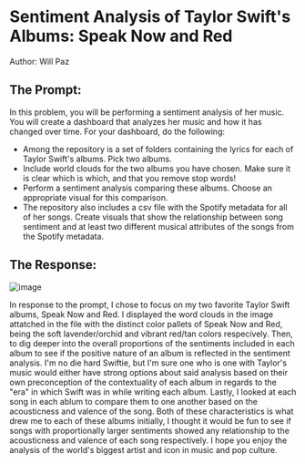 # Sentiment Analysis of Taylor Swift's Albums: Speak Now and Red

Author: Will Paz

## The Prompt:

In this problem, you will be performing a sentiment analysis of her music. You will create a dashboard that analyzes her music and how it has changed over time. For your dashboard, do the following:

  * Among the repository is a set of folders containing the lyrics for each of Taylor Swift's albums. Pick two albums. 
  * Include world clouds for the two albums you have chosen. Make sure it is clear which is which, and that you remove stop words!
  * Perform a sentiment analysis comparing these albums. Choose an appropriate visual for this comparison. 
  * The repository also includes a csv file with the Spotify metadata for all of her songs. Create visuals that show the relationship between song sentiment and at least two different musical      attributes of the songs from the Spotify metadata.

## The Response:

![image](https://github.com/WillPaz16/sta309_taylor_swift_midterm2/assets/144275029/9790027e-bb18-4fd8-9879-6c33dd281f60)

In response to the prompt, I chose to focus on my two favorite Taylor Swift albums, Speak Now and Red. I displayed the word clouds in the image attatched in the file with the distinct color pallets of Speak Now and Red, being the soft lavender/orchid and vibrant red/tan colors respecively. Then, to dig deeper into the overall proportions of the sentiments included in each album to see if the positive nature of an album is reflected in the sentiment analysis. I'm no die hard Swiftie, but I'm sure one who is one with Taylor's music would either have strong options about said analysis based on their own preconception of the contextuality of each album in regards to the "era" in which Swift was in while writing each album. Lastly, I looked at each song in each ablum to compare them to one another based on the acousticness and valence of the song. Both of these characteristics is what drew me to each of these albums initially, I thought it would be fun to see if songs with proportionally larger sentiments showed any relationship to the acousticness and valence of each song respectively. I hope you enjoy the analysis of the world's biggest artist and icon in music and pop culture.
